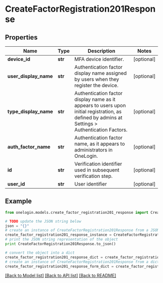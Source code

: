 # CreateFactorRegistration201Response


## Properties
Name | Type | Description | Notes
------------ | ------------- | ------------- | -------------
**device_id** | **str** | MFA device identifier. | [optional] 
**user_display_name** | **str** | Authentication factor display name assigned by users when they register the device. | [optional] 
**type_display_name** | **str** | Authentication factor display name as it appears to users upon initial registration, as defined by admins at Settings &gt; Authentication Factors. | [optional] 
**auth_factor_name** | **str** | Authentication factor name, as it appears to administrators in OneLogin. | [optional] 
**id** | **str** | Verification identifier used in subsequent verification step. | [optional] 
**user_id** | **str** | User identifier | [optional] 

## Example

```python
from onelogin.models.create_factor_registration201_response import CreateFactorRegistration201Response

# TODO update the JSON string below
json = "{}"
# create an instance of CreateFactorRegistration201Response from a JSON string
create_factor_registration201_response_instance = CreateFactorRegistration201Response.from_json(json)
# print the JSON string representation of the object
print CreateFactorRegistration201Response.to_json()

# convert the object into a dict
create_factor_registration201_response_dict = create_factor_registration201_response_instance.to_dict()
# create an instance of CreateFactorRegistration201Response from a dict
create_factor_registration201_response_form_dict = create_factor_registration201_response.from_dict(create_factor_registration201_response_dict)
```
[[Back to Model list]](../README.md#documentation-for-models) [[Back to API list]](../README.md#documentation-for-api-endpoints) [[Back to README]](../README.md)


